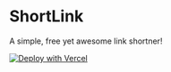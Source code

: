 # ShortLink
A simple, free yet awesome link shortner!




[![Deploy with Vercel](https://vercel.com/button)](https://vercel.com/new/git/external?repository-url=https%3A%2F%2Fgithub.com%2FXomaDev%2FShortLink)
